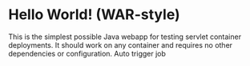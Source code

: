 Hello World! (WAR-style)
===============

This is the simplest possible Java webapp for testing servlet container deployments.  It should work on any container and requires no other dependencies or configuration.
Auto trigger job
